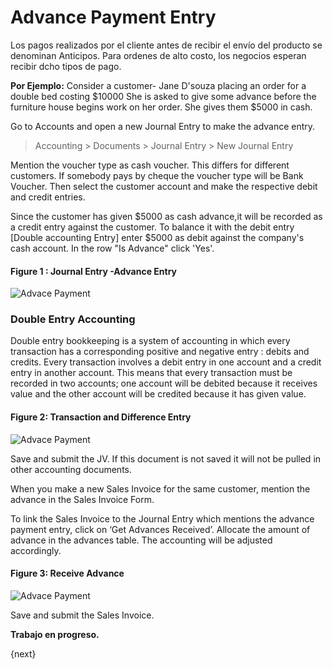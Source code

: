 <!-- add-breadcrumbs -->
# Advance Payment Entry

Los pagos realizados por el cliente antes de recibir el envío del producto se
denominan Anticipos. Para ordenes de alto costo, los negocios esperan recibir
dcho tipos de pago.


__Por Ejemplo:__ Consider a customer- Jane D'souza placing an order for a double
bed costing $10000 She is asked to give some advance before the furniture
house begins work on her order. She gives them $5000 in cash.


Go to Accounts and open a new Journal Entry to make the advance entry.

> Accounting > Documents > Journal Entry > New Journal Entry

Mention the voucher type as cash voucher. This differs for different
customers. If somebody pays by cheque the voucher type will be Bank Voucher.
Then select the customer account and make the respective debit and credit
entries.

Since the customer has given $5000 as cash advance,it will be recorded as a
credit entry against the customer. To balance it with the debit entry [Double
accounting Entry] enter $5000 as debit against the company's cash account. In
the row "Is Advance" click 'Yes'.

#### Figure 1 : Journal Entry -Advance Entry

<img class="screenshot" alt="Advace Payment" src="{{docs_base_url}}/v13/assets/img/accounts/advance-payment-1.png">

### Double Entry Accounting

Double entry bookkeeping is a system of accounting in which every transaction
has a corresponding positive and negative entry : debits and credits. Every
transaction involves a debit entry in one account
and a credit
entry in another
account. This means that every transaction must be recorded in two accounts;
one account will be debited because it receives value and the other account
will be credited because it has given value.


#### Figure 2: Transaction and Difference Entry

<img class="screenshot" alt="Advace Payment" src="{{docs_base_url}}/v13/assets/img/accounts/advance-payment-2.png">

Save and submit the JV. If this document is not saved it will not be pulled in
other accounting documents.

When you make a new Sales Invoice for the same customer, mention the advance
in the Sales Invoice Form.

To link the Sales Invoice to the Journal Entry which mentions the advance
payment entry, click on ‘Get Advances Received’.  Allocate the amount of
advance in the advances table. The accounting will be adjusted accordingly.

#### Figure 3: Receive Advance

<img class="screenshot" alt="Advace Payment" src="{{docs_base_url}}/v13/assets/img/accounts/advance-payment-3.png">

Save and submit the Sales Invoice.

**Trabajo en progreso.**

{next}
